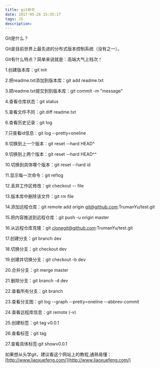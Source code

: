 ```yaml
---
title: git命令
date: 2017-05-26 15:35:17
tags: JS
description: 
---
```


Git是什么？

Git是目前世界上最先进的分布式版本控制系统（没有之一）。

Git有什么特点？简单来说就是：高端大气上档次！

1.创建版本库：git init

2.把readme.txt添加到版本库：git add readme.txt

3.把readme.txt提交到到版本库：git commit -m "message"

4.查看仓库状态：git status

5.查看文件不同：git diff readme.txt

6.查看历史记录：git log

7.只查看id信息：git log --pretty=oneline

8.切换到上一个版本：git reset --hard HEAD^

9.切换到上两个版本：git reset --hard HEAD^^

10.切换到具体哪个版本：git reset --hard id

11.显示每一次命令：git reflog

12.丢弃工作区修改：git checkout -- file

13.版本库中删除该文件：git rm file

14.添加远程仓库：git remote add origin git@github.com:TrumanYu/test.git

15.把内容推送到远程仓库：git push -u origin master

16.从远程仓库克隆：git clonegit@github.com:TrumanYu/test.git

17.创建分支：git branch dev

18.切换分支：git checkout dev

19.创建并切换分支：git checkout -b dev

20.合并分支：git merge master

21.删除分支：git branch -d dev

22.查看所有分支：git branch

23.查看分支图：git log --graph --pretty=oneline --abbrev-commit

24.查看远程库信息：git remote (-v)

25.创建标签：git tag v0.0.1

26.查看标签：git tag

27.查看具体标签:git showv0.0.1

如果想从头学git，建议看这个网站上的教程,通熟易懂：[http://www.liaoxuefeng.com/](http://www.liaoxuefeng.com/)